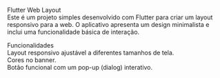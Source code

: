 Flutter Web Layout <br>
Este é um projeto simples desenvolvido com Flutter para criar um layout responsivo para a web. O aplicativo apresenta um design minimalista e inclui uma funcionalidade básica de interação.

Funcionalidades<br>
Layout responsivo ajustável a diferentes tamanhos de tela.<br>
Cores no banner.<br>
Botão funcional com um pop-up (dialog) interativo.

